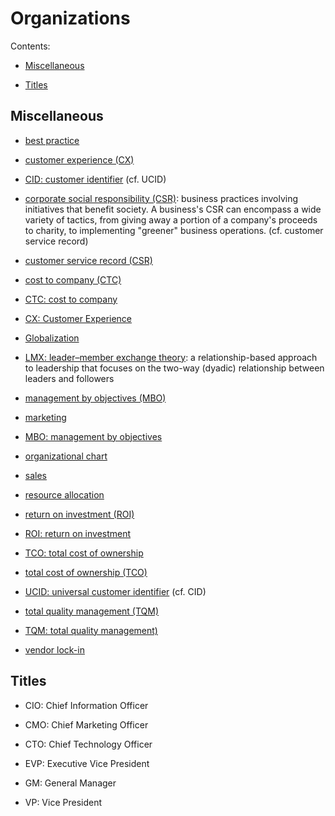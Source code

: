 # Organizations

Contents:

* [Miscellaneous](#misc)

* [Titles](#titles)


<h2><a name="misc">Miscellaneous</a></h2>

* [best practice](https://en.wikipedia.org/wiki/Best_practice)

* [customer experience (CX)](TODO)

* [CID: customer identifier](TODO) (cf. UCID)

* [corporate social responsibility (CSR)](https://en.wikipedia.org/wiki/Corporate_social_responsibility): business practices involving initiatives that benefit society. A business's CSR can encompass a wide variety of tactics, from giving away a portion of a company's proceeds to charity, to implementing "greener" business operations. (cf. customer service record)

* [customer service record (CSR)](TODO)

* [cost to company (CTC)](https://en.wikipedia.org/wiki/Cost_to_company)

* [CTC: cost to company](https://en.wikipedia.org/wiki/Cost_to_company)

* [CX: Customer Experience](TODO)

* [Globalization](https://en.wikipedia.org/wiki/Globalization)

* [LMX: leader–member exchange theory](https://en.wikipedia.org/wiki/Leader%E2%80%93member_exchange_theory): a relationship-based approach to leadership that focuses on the two-way (dyadic) relationship between leaders and followers

* [management by objectives (MBO)](https://en.wikipedia.org/wiki/Management_by_objectives)

* [marketing](https://en.wikipedia.org/wiki/Marketing)

* [MBO: management by objectives](https://en.wikipedia.org/wiki/Management_by_objectives)

* [organizational chart](https://en.wikipedia.org/wiki/Organizational_chart)

* [sales](https://en.wikipedia.org/wiki/Sales)

* [resource allocation](https://en.wikipedia.org/wiki/Resource_allocation)

* [return on investment (ROI)](https://en.wikipedia.org/wiki/Return_on_investment)

* [ROI: return on investment](https://en.wikipedia.org/wiki/Return_on_investment)

* [TCO: total cost of ownership](https://en.wikipedia.org/wiki/Total_cost_of_ownership)

* [total cost of ownership (TCO)](https://en.wikipedia.org/wiki/Total_cost_of_ownership)

* [UCID: universal customer identifier](TODO) (cf. CID)

* [total quality management (TQM)](https://en.wikipedia.org/wiki/Total_quality_management)

* [TQM: total quality management)](https://en.wikipedia.org/wiki/Total_quality_management)

* [vendor lock-in](https://en.wikipedia.org/wiki/Vendor_lock-in)


<h2><a name="titles">Titles</a></h2>

* CIO: Chief Information Officer

* CMO: Chief Marketing Officer

* CTO: Chief Technology Officer

* EVP: Executive Vice President

* GM: General Manager

* VP: Vice President









